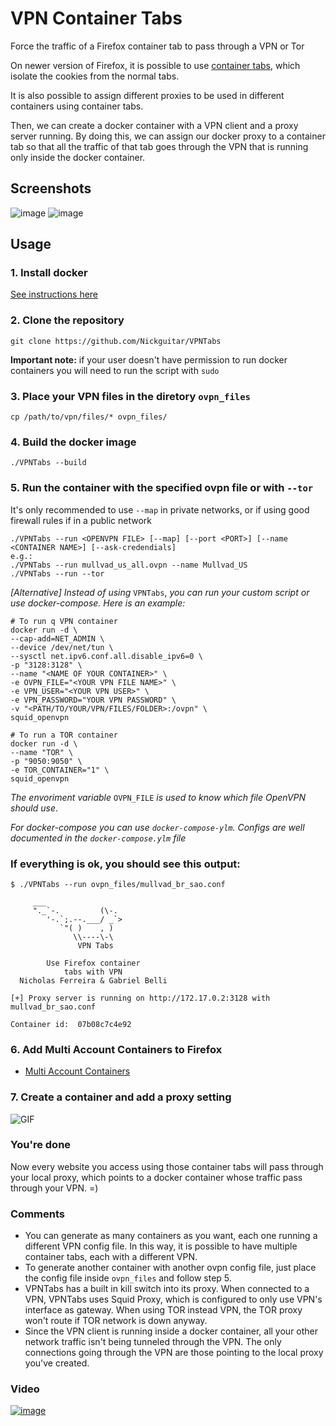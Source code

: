 # VPN Container Tabs
Force the traffic of a Firefox container tab to pass through a VPN or Tor

On newer version of Firefox, it is possible to use [container tabs](https://support.mozilla.org/en-US/kb/containers), which isolate the cookies from the normal tabs.

It is also possible to assign different proxies to be used in different containers using container tabs.

Then, we can create a docker container with a VPN client and a proxy server running. By doing this, we can assign our docker proxy to a container tab so that all the traffic of that tab goes through the VPN that is running only inside the docker container.

## Screenshots

![image](https://user-images.githubusercontent.com/3837916/137650333-093842d5-f6a0-4fe9-8f0b-769a8dbc9bdb.png)
![image](https://user-images.githubusercontent.com/3837916/137136513-26b4cd53-c8cc-4486-94e1-92d16332bdc0.png)


## Usage

### 1. Install docker
[See instructions here](https://docs.docker.com/engine/install/)

### 2. Clone the repository
```
git clone https://github.com/Nickguitar/VPNTabs
```
**Important note:** if your user doesn't have permission to run docker containers you will need to run the script with `sudo`

### 3. Place your VPN files in the diretory `ovpn_files`
```
cp /path/to/vpn/files/* ovpn_files/
```

### 4. Build the docker image
```
./VPNTabs --build
```
### 5. Run the container with the specified ovpn file or with `--tor`
It's only recommended to use `--map` in private networks, or if using good firewall rules if in a public network
```
./VPNTabs --run <OPENVPN FILE> [--map] [--port <PORT>] [--name <CONTAINER NAME>] [--ask-credendials]
e.g.:
./VPNTabs --run mullvad_us_all.ovpn --name Mullvad_US
./VPNTabs --run --tor
```

*[Alternative] Instead of using* `VPNTabs`, *you can run your custom script or use docker-compose. Here is an example:*
```
# To run q VPN container
docker run -d \
--cap-add=NET_ADMIN \
--device /dev/net/tun \
--sysctl net.ipv6.conf.all.disable_ipv6=0 \
-p "3128:3128" \
--name "<NAME OF YOUR CONTAINER>" \
-e OVPN_FILE="<YOUR VPN FILE NAME>" \
-e VPN_USER="<YOUR VPN USER>" \
-e VPN_PASSWORD="YOUR VPN PASSWORD" \
-v "<PATH/TO/YOUR/VPN/FILES/FOLDER>:/ovpn" \
squid_openvpn

# To run a TOR container
docker run -d \
--name "TOR" \
-p "9050:9050" \
-e TOR_CONTAINER="1" \
squid_openvpn
```
*The envoriment variable* `OVPN_FILE` *is used to know which file OpenVPN should use*.

*For docker-compose you can use `docker-compose-ylm`. Configs are well documented in the `docker-compose.ylm` file*

### If everything is ok, you should see this output:
```
$ ./VPNTabs --run ovpn_files/mullvad_br_sao.conf

     ___
     "._`-.         (\-.
        '-.`;.--.___/ _`>
           `"( )    , ) 
              \\----\-\
               VPN Tabs

        Use Firefox container
            tabs with VPN
  Nicholas Ferreira & Gabriel Belli

[+] Proxy server is running on http://172.17.0.2:3128 with mullvad_br_sao.conf

Container id:  07b08c7c4e92
```

### 6. Add Multi Account Containers to Firefox

- [Multi Account Containers](https://addons.mozilla.org/en-US/firefox/addon/multi-account-containers/)

### 7. Create a container and add a proxy setting

![GIF](https://user-images.githubusercontent.com/14808000/156259185-110ce85d-daa4-4087-b530-7c48c4487108.gif)

### You're done

Now every website you access using those container tabs will pass through your local proxy, which points to a docker container whose traffic pass through your VPN. =)

### Comments

- You can generate as many containers as you want, each one running a different VPN config file. In this way, it is possible to have multiple container tabs, each with a different VPN.
- To generate another container with another ovpn config file, just place the config file inside `ovpn_files` and follow step 5.
- VPNTabs has a built in kill switch into its proxy. When connected to a VPN, VPNTabs uses Squid Proxy, which is configured to only use VPN's interface as gateway. When using TOR instead VPN, the TOR proxy won't route if TOR network is down anyway.
- Since the VPN client is running inside a docker container, all your other network traffic isn't being tunneled through the VPN. The only connections going through the VPN are those pointing to the local proxy you've created.

### Video

[![image](https://user-images.githubusercontent.com/3837916/139519441-5124bb99-3460-4ef6-8959-fc3a2f2c5e6e.png)](https://www.youtube.com/watch?v=1JmR-XJ0Ug0)
